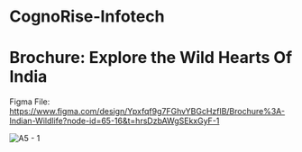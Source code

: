 # CognoRise-Infotech

# Brochure: Explore the Wild Hearts Of India

Figma File: https://www.figma.com/design/Ypxfqf9g7FGhvYBGcHzflB/Brochure%3A-Indian-Wildlife?node-id=65-16&t=hrsDzbAWgSEkxGyF-1

![A5 - 1](https://github.com/Manvanthakash/CognoRise-Infotech/assets/145033766/ca2f6d8f-1ddf-4df4-85a0-a58c1f07b645)
